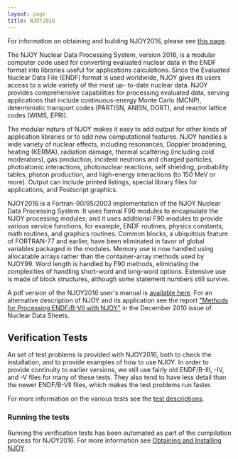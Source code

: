 ```yaml
---
layout: page
title: NJOY2016
---
```

For information on obtaining and building NJOY2016, please see [this page](https://njoy.github.io/Build/index.html).

The NJOY Nuclear Data Processing System, version 2016, is a modular computer code used for converting evaluated nuclear data in the ENDF format into libraries useful for applications calculations.  Since the Evaluated Nuclear Data File (ENDF) format is used worldwide, NJOY gives its users access to a wide variety of the most up- to-date nuclear data.  NJOY provides comprehensive capabilities for processing evaluated data, serving applications that include continuous-energy Monte Carlo (MCNP), deterministic transport codes (PARTISN, ANISN, DORT), and reactor lattice codes (WIMS, EPRI).  

The modular nature of NJOY makes it easy to add output for other kinds of application libraries or to add new computational features.  NJOY handles a wide variety of nuclear effects, including resonances, Doppler broadening, heating (KERMA), radiation damage, thermal scattering (including cold moderators), gas production, incident neutrons and charged particles, photoatomic interactions, photonuclear reactions, self shielding, probability tables, photon production, and high-energy interactions (to 150 MeV or more).  Output can include printed listings, special library files for applications, and Postscript graphics.

NJOY2016 is a Fortran-90/95/2003 implementation of the NJOY Nuclear Data Processing System.  It uses formal F90 modules to encapsulate the NJOY processing modules, and it uses additional F90 modules to provide various service functions, for example, ENDF routines, physics constants, math routines, and graphics routines.  Common blocks, a ubiquitous feature of FORTRAN-77 and earlier, have been eliminated in favor of global variables packaged in the modules.  Memory use is now handled using allocatable arrays rather than the container-array methods used by NJOY99.  Word length is handled by F90 methods, eliminating the complexities of handling short-word and long-word options.  Extensive use is made of block structures, although some statement numbers still survive.

A pdf version of the NJOY2016 user's manual is [available here](https://github.com/njoy/NJOY2016-manual/raw/master/njoy16.pdf). For an alternative description of NJOY and its application see the report ["Methods for Processing ENDF/B-VII with NJOY"](http://www.sciencedirect.com/science/article/pii/S0090375210001006) in the December 2010 issue of Nuclear Data Sheets. 


## Verification Tests
An set of test problems is provided with NJOY2016, both to check the installation, and to provide examples of how to use NJOY.  In order to provide continuity to earlier versions, we still use fairly old ENDF/B-III, -IV, and -V files for many of these tests.  They also tend to have less detail than the newer ENDF/B-VII files, which makes the test problems run faster.  

For more information on the various tests see the [test descriptions](testDescription.html).

### Running the tests
Running the verification tests has been automated as part of the compilation process for NJOY2016. For more information see [Obtaining and Installing NJOY](https://njoy.github.io/Build/index.html).
